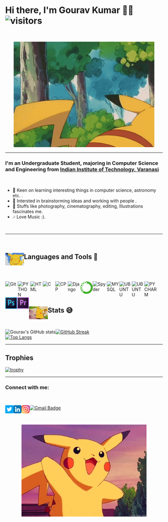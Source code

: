 # Hi there, I'm Gourav Kumar 👋🙃 ![visitors](https://visitor-badge.glitch.me/badge?page_id=Gourav-Kr&left_color=e63946&right_color=green) 
<br>
<p align="center">
  <img aligh="center" src="https://github.com/Gourav-Kr/Gourav-Kr/blob/main/Img/giphy%20(1).gif" width="450px">
</p>

---

### I'm an Undergraduate Student, majoring in Computer Science and Engineering from  <a href="/https://www.iitbhu.ac.in/"> <b>Indian Institute of Technology</b>, Varanasi</a> 
<br>

- 🌱  Keen on learning interesting things in computer science, astronomy etc. .
- 👯  Intersted in brainstorming ideas and working with people .
- 📸  Stuffs like photography, cinematography, editing, Illustrations fascinates me.
- 🎶  Love Music :).
<br>

---

<br>

## Languages and Tools 🧰  <img align="left" alt="Git" width="60px" src="https://github.com/Gourav-Kr/Gourav-Kr/blob/main/Img/hello%20pika.gif" /> 

<br><br>

[<img align="left" alt="Git" width="40px" src="https://github.com/sahilsingh2402/sahilsingh2402/blob/main/files_ss2402/git.svg" />](https://git-scm.com/)

[<img align="left" alt="PYTHON" width="40px" src="https://github.com/sahilsingh2402/sahilsingh2402/blob/main/files_ss2402/python.svg" />](https://www.python.org/)

[<img align="left" alt="HTML" width="40px" src="https://github.com/sahilsingh2402/sahilsingh2402/blob/main/files_ss2402/html.svg" />](https://html.com/)

[<img align="left" alt="C" width="40px" src="https://github.com/sahilsingh2402/sahilsingh2402/blob/main/files_ss2402/c-original.svg" />](https://www.cprogramming.com/)

[<img align="left" alt="CPP" width="40px" src="https://github.com/sahilsingh2402/sahilsingh2402/blob/main/files_ss2402/cpp.svg" />](https://www.cplusplus.com/)

[<img align="left" alt="Django" width="40px" src="https://github.com/sahilsingh2402/sahilsingh2402/blob/main/files_ss2402/django.svg" />](https://www.djangoproject.com/)

[<img align="left" alt="Anaconda" width="40px" src="Img/PngItem_2413401.png" />](https://www.anaconda.com/)

[<img align="left" alt="Spyder" width="45px" src="https://github.com/sahilsingh2402/sahilsingh2402/blob/main/files_ss2402/spyder.png" />](https://www.spyder-ide.org/)

[<img align="left" alt="MYSQL" width="40px" src="https://github.com/sahilsingh2402/sahilsingh2402/blob/main/files_ss2402/mysql.svg" />](https://www.mysql.com/)

[<img align="left" alt="UBUNTU" width="40px" src="https://github.com/sahilsingh2402/sahilsingh2402/blob/main/files_ss2402/ubuntu.svg" />](https://ubuntu.com/)

[<img align="left" alt="UBUNTU" width="40px" src="https://cdn.worldvectorlogo.com/logos/sass-1.svg" />](https://sass-lang.com/)

[<img align="left" alt="PYCHARM" width="40px" src="https://github.com/sahilsingh2402/sahilsingh2402/blob/main/files_ss2402/pycharm.svg" />](https://www.jetbrains.com/pycharm/)

[<img align="left" alt="Photoshop" width="38px" src="Img/ps.png" />](https://www.adobe.com/in/products/photoshop.html?sdid=SGDJMMG3&mv=search&ef_id=CjwKCAjwzaSLBhBJEiwAJSRoko8EzRE7u3uFEuAM7wVp9HO3rXznpJLDyg1hMlIcIb-e2OirJbM7KxoCVPoQAvD_BwE:G:s&s_kwcid=AL!3085!3!444587836691!e!!g!!photoshop!221441588!17534749028&gclid=CjwKCAjwzaSLBhBJEiwAJSRoko8EzRE7u3uFEuAM7wVp9HO3rXznpJLDyg1hMlIcIb-e2OirJbM7KxoCVPoQAvD_BwE)

[<img align="left" alt="PYCHARM" width="38px" src="Img/PngItem_4466212.png" />](https://www.adobe.com/in/products/premiere.html?sdid=STLMM87Z&mv=search&ef_id=CjwKCAjwk6-LBhBZEiwAOUUDpwj1_qXBMpdUHf0qQcu2HRqggh32TUL1WtzS3e9uK_51DQgJ2CpqrRoC6osQAvD_BwE:G:s&s_kwcid=AL!3085!3!473191824150!e!!g!!premiere%20pro!221167988!17525565668&gclid=CjwKCAjwk6-LBhBZEiwAOUUDpwj1_qXBMpdUHf0qQcu2HRqggh32TUL1WtzS3e9uK_51DQgJ2CpqrRoC6osQAvD_BwE)



<br>
<br>

<br>

## Stats 😅  <img align="left" alt="Git" width="60px" src="https://github.com/Gourav-Kr/Gourav-Kr/blob/main/Img/giphy.gif" /> <br>

<!-- <img align="center" src="https://github.com/Gourav-Kr/Gourav-Kr/blob/main/Img/giphy.gif" width="90px"> -->
<br>

![Gourav's GitHub stats](https://github-readme-stats.vercel.app/api?username=Gourav-Kr&count_private=true&theme=chartreuse-dark&show_icons=true&line_height=30px)[![GitHub Streak](https://github-readme-streak-stats.herokuapp.com?user=Gourav-Kr&theme=github-dark&date_format=M%20j%5B%2C%20Y%5D&border=DDDDDD)](https://git.io/streak-stats)
<br>
[![Top Langs](https://github-readme-stats.vercel.app/api/top-langs/?username=Gourav-Kr&layout=compact&theme=chartreuse-dark&show_icons=true&line_height=40px&card_width=445px)](https://github.com/anuraghazra/github-readme-stats)


---

## Trophies

[![trophy](https://github-profile-trophy.vercel.app/?username=Gourav-kr&column=4&theme=darkhub&margin-w=10&margin-h=10)](https://github.com/Gourav-Kr/github-profile-trophy)

---

### Connect with me:

<br>

[![Gmail Badge](https://img.shields.io/badge/-gouravcoc667@gmail.com-c14438?style=flat-square&logo=Gmail&logoColor=white&link=mailto:gouravcoc667@gmail.com)](mailto:gouravcoc667@gmail.com)
[<img align="left" alt="gk | Twitter" width="26px" src="https://github.com/Gourav-Kr/Gourav-Kr/blob/main/Img/twitter.png" />](https://twitter.com/Gourav_in_lko)
[<img align="left" alt="gk | LinkedIn" width="26px" src="https://github.com/Gourav-Kr/Gourav-Kr/blob/main/Img/linkedin.png" />](https://www.linkedin.com/public-profile/settings?trk=d_flagship3_profile_self_view_public_profile&lipi=urn%3Ali%3Apage%3Ad_flagship3_profile_self_edit_contact_info%3BfjJab5P8TuScFfpTKKLuRw%3D%3D)
[<img align="left" alt="GK | Instagram" width="26px" src="https://github.com/Gourav-Kr/Gourav-Kr/blob/main/Img/instagram.png" />](https://www.instagram.com/itz_gk_gourav?r=nametag)

<br>

<p align="center">
  <img aligh="center" src="https://github.com/Gourav-Kr/Gourav-Kr/blob/main/Img/giphy.webp" width="400px">
</p>


